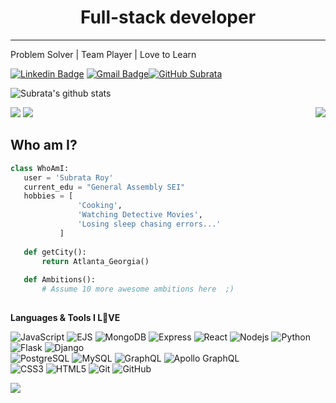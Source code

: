 <h1 align="center"> Full-stack developer</h1>
<hr/>
<p>Problem Solver | Team Player | Love to Learn</p>

[![Linkedin Badge](https://img.shields.io/badge/-subrataroy321-blue?style=flat-square&logo=Linkedin&logoColor=white&link=https://www.linkedin.com/in/subrataroy321/)](https://www.linkedin.com/in/subrataroy321/) [![Gmail Badge](https://img.shields.io/badge/-subrata.r321@gmail.com-c14438?style=flat-square&logo=Gmail&logoColor=white&link=mailto:subrata.r321@gmail.com)](mailto:subrata.r321@gmail.com)[![GitHub Subrata](https://img.shields.io/github/followers/subrataroy321?label=follow&style=social)](https://github.com/subrataroy321)


![Subrata's github stats](https://github-readme-stats.vercel.app/api?username=subrataroy321&theme=nightowl&show_icons=true)

<img src="https://github-profile-trophy.vercel.app/?username=subrataroy321&title=Repositories,Commit,PullRequest,Followers,Joined2020,MultiLanguage" >

<img src="https://github-readme-stats.vercel.app/api/top-langs/?username=yoel0&layout=compact&theme=vue&hide_title=true&hide_border=true" >

<a href="https://github.com/subrataroy321/github-readme-stats">
  <!-- Change the `github-readme-stats.anuraghazra1.vercel.app` to `github-readme-stats.vercel.app`  -->
  <img align="right" src="https://github-readme-stats.subrataroy321.vercel.app/api/top-langs/?username=subrataroy321&layout=compact&theme=radical" />
</a>

 ## Who am I?
 ```python
 class WhoAmI:
 	user = 'Subrata Roy'
	current_edu = "General Assembly SEI"
	hobbies = [
				'Cooking',
				'Watching Detective Movies',
				'Losing sleep chasing errors...'
			]
	
	def getCity():
		return Atlanta_Georgia()
	
	def Ambitions():
		# Assume 10 more awesome ambitions here  ;)
	
 ```
**Languages & Tools I L💚VE**  

![JavaScript](https://img.shields.io/badge/-JavaScript-black?style=flat-square&logo=javascript)
![EJS](https://img.shields.io/badge/-EJS-black?style=flat-square&logo=ejs)
![MongoDB](https://img.shields.io/badge/-MongoDB-black?style=flat-square&logo=mongodb)
![Express](https://img.shields.io/badge/-Express-black?style=flat-square&logo=express)
![React](https://img.shields.io/badge/-React-black?style=flat-square&logo=react)
![Nodejs](https://img.shields.io/badge/-Nodejs-black?style=flat-square&logo=Node.js)
![Python](https://img.shields.io/badge/-Python-black?style=flat-square&logo=Python)
![Flask](https://img.shields.io/badge/-Flask-black?style=flat-square&logo=flask)
![Django](https://img.shields.io/badge/-Django-black?style=flat-square&logo=Django)
<br>
![PostgreSQL](https://img.shields.io/badge/-PostgreSQL-336791?style=flat-square&logo=postgresql)
![MySQL](https://img.shields.io/badge/-MySQL-black?style=flat-square&logo=mysql)
![GraphQL](https://img.shields.io/badge/-GraphQL-E10098?style=flat-square&logo=graphql)
![Apollo GraphQL](https://img.shields.io/badge/-Apollo%20GraphQL-311C87?style=flat-square&logo=apollo-graphql)
<br>
![CSS3](https://img.shields.io/badge/-CSS3-1572B6?style=flat-square&logo=css3)
![HTML5](https://img.shields.io/badge/-HTML5-E34F26?style=flat-square&logo=html5&logoColor=white)
![Git](https://img.shields.io/badge/-Git-black?style=flat-square&logo=git)
![GitHub](https://img.shields.io/badge/-GitHub-181717?style=flat-square&logo=github)

![](https://komarev.com/ghpvc/?username=SLBendak&color=blueviolet)
<!--
**subrataroy321/subrataroy321** is a ✨ _special_ ✨ repository because its `README.md` (this file) appears on your GitHub profile.

Here are some ideas to get you started:

- 🔭 I’m currently working on ...
- 🌱 I’m currently learning ...
- 👯 I’m looking to collaborate on ...
- 🤔 I’m looking for help with ...
- 💬 Ask me about ...
- 📫 How to reach me: ...
- 😄 Pronouns: ...
- ⚡ Fun fact: ...
-->
